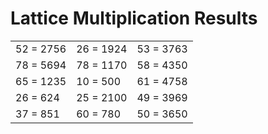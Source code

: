 # Lattice Multiplication Results

|   |   |   |
|---|---|---|
| 52 = 2756 | 26 = 1924 | 53 = 3763 |
| 78 = 5694 | 78 = 1170 | 58 = 4350 |
| 65 = 1235 | 10 = 500 | 61 = 4758 |
| 26 = 624 | 25 = 2100 | 49 = 3969 |
| 37 = 851 | 60 = 780 | 50 = 3650 |
